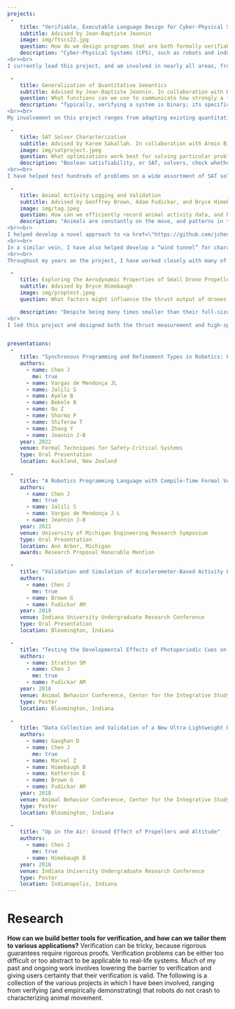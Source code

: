 ```yaml
---
projects:
 - 
    title: "Verifiable, Executable Language Design for Cyber-Physical Systems"
    subtitle: Advised by Jean-Baptiste Jeannin
    image: img/ftscs22.jpg
    question: How do we design programs that are both formally verifiable and directly implementable on real systems?
    description: "Cyber-Physical Systems (CPS), such as robots and industrial controls, are often found in demanding applications, and formal verification can give designers the certainty they need to build safer systems. CPS aren’t typically implemented in languages that can be easily verifiable, because the intricacies of their behavior are difficult to characterize. While tools exist for formally verifying models of CPS, it can be challenging to ascertain that the model accurately reflects reality. We combine an augmented type system with the modeling and execution capabilities of synchronous programming to offer both verification and execution on real hardware, without translation. We have successfully demonstrated verifying and implementing an autonomous braking controller on real robots, and plan to continue verifying ever more complex systems. To our knowledge, we are the first project to use our department’s M-Bot platform, a wheeled robot normally used as a teaching tool, in published research.
<br><br>
I currently lead this project, and am involved in nearly all areas, from the development of the type system to the implementation of our language on real hardware. I had formulated much of our language’s type theory, combining the temporal properties of synchronous programs with the verification expressiveness of refinement types. I had also developed our first interfaces between a synchronous language and robot hardware, and continue to contribute to the development of robot firmware and communications architecture. Additionally, I am involved in designing our experiments, which are a highly-visible test of our system’s capabilities, showing physically that our verification can indeed be valid in the real world. The project has grown significantly in scope since its inception, with the goal of eventually becoming a dedicated robotics platform with formal verification built into every level. Such a large project requires significant engineering effort, and over the course of this project, I have mentored ten undergraduate research assistants, who were indispensable in their involvement."

 -
    title: Generalization of Quantitative Semantics
    subtitle: Advised by Jean-Baptiste Jeannin. In collaboration with Konstantinos Mamouras
    question: What functions can we use to communicate how strongly a formal specification is satisfied?
    description: "Typically, verifying a system is binary; its specifications are either satisfied or falsified. However, strongly satisfying a specification is indistinguishable from marginally satisfying it. What if a system that marginally satisfies a specification is perturbed by outside disturbances, such as noise? The strength with which a specification is satisfied can be quantified, and the various methods for deriving said quantity fall under the scope of quantitative semantics. Cyber-physical systems can have many adjustable parameters, and searching the entire space to find an unsafe set of parameters can be tedious. Quantitative semantics can guide this search, serving as an objective to be minimized in an optimization problem. We believe that many quantitative semantics share certain properties, and that there are other properties still which are desirable for certain search methods. From this, we propose a generalization to facilitate the development of new semantics and to determine the requirements for performing various searches in verification. 
<br><br>
My involvement on this project ranges from adapting existing quantitative semantics-based verifiers to our generalized framework, developing new quantitative semantics, and developing experimental benchmarks. Much of this project involves working with MATLAB and Simulink to verify models of real-world systems."

 -
    title: SAT Solver Characterization
    subtitle: Advised by Karem Sakallah. In collaboration with Armin Biere, Yonathan Fisseha, and Mathias Fleury
    image: img/satproject.jpeg
    question: What optimizations work best for solving particular problems?
    description: "Boolean satisfiability, or SAT, solvers, check whether there exists a set of Boolean assignments to variables that makes a set of formulas simultaneously satisfied. In real-world applications, such as digital circuit analysis, these sets of formulas can contain millions of variables and formulas, which makes for an extremely difficult constraint-solving task. Fortunately, there are optimizations that can significantly reduce solving time, but certain optimizations may only work for certain kinds of problems. We examine the properties of problems, solvers, and even computing hardware to draw connections between them, in order to determine which SAT solver optimizations might work best for particular situations. 
<br><br>
I have helped test hundreds of problems on a wide assortment of SAT solvers and their optimizations. I have also been involved with developing automated SAT solver experimentation tools that we have since run on hardware ranging from 90s-era PCs to modern high-performance computing clusters."

 -
    title: Animal Activity Logging and Validation
    subtitle: Advised by Geoffrey Brown, Adam Fudickar, and Bryce Himebaugh. In collaboration with Dustin Brewer, Dillon Gaughan, Timothy Greives, Alex Jahn, Zack Marvel, Devraj Singh, and Samuel Stratton
    image: img/tag.jpeg
    question: How can we efficiently record animal activity data, and how do we know our recordings are correct?
    description: "Animals are constantly on the move, and patterns in their movements provide a valuable trove of information, from migratory habits to man-made effects on their ecosystem. Accelerometer-based activity logging involves placing recording devices on animals to record these movements, which often places tight constraints on the size and mass of activity loggers. These constraints mean that some activity loggers do not have the energy or storage to record everything. They must be able to automatically detect and record only activity of interest to a particular study. Activity loggers must operate unsupervised for months on end, and the most important activities they collect might only happen a few times a year. Thus, researchers need a high level of confidence in the accuracy and reliability of the activity loggers their experiments depend on. 
<br><br>
I helped develop a novel approach to <a href=\"https://github.com/jchen-cs/QValiData\">validating the event detection software running on our activity loggers</a>, which is responsible for recording activities researchers are interested in observing. The method, which simulates models of event detectors using pre-recorded data, enables researchers to instantaneously test event detection without needing to endlessly iterate with real hardware and experiments. The method has helped fine-tune event detectors that have collected hundreds of thousands of hours of experiment data in total. I was also involved with software development and assembly of our smallest loggers, which weigh less than 1g, and are capable of operating for months without recharging. 
<br><br>
In a similar vein, I have also helped develop a “wind tunnel” for characterizing the in-flight behavior of migratory moths. My involvement with this project included designing custom controller PCBs and 3D-printed parts.
<br><br>
Throughout my years on the project, I have worked closely with many of the researchers using our loggers, sometimes providing on-site support during experiments. My time spent alongside these researchers helped familiarize myself with their methods and requirements, which was instrumental in developing future loggers."

 - 
    title: Exploring the Aerodynamic Properties of Small Drone Propellers
    subtitle: Advised by Bryce Himebaugh
    image: img/proptest.jpeg
    question: What factors might influence the thrust output of drones hovering close to the ground?

    description: "Despite being many times smaller than their full-size counterparts, the propellers used by multicopters are subject to similar aerodynamic effects which must be accounted for in flight and in testing. In these experiments, we examined how the height of a drone propeller above the ground influences its thrust output, and the effects of varying ground surface types, such as grass. We also presented a method for visualizing and photographing the aerodynamic effects that occur around small propellers, such as tip vortices. 
<br>
I led this project and designed both the thrust measurement and high-speed photography hardware used in the experiments."


presentations:
 -
    title: "Synchronous Programming and Refinement Types in Robotics: From Verification to Implementation"
    authors:
      - name: Chen J
        me: true
      - name: Vargas de Mendonça JL
      - name: Jalili S
      - name: Ayele B
      - name: Bekele B
      - name: Qu Z
      - name: Sharma P
      - name: Shiferaw T
      - name: Zhang Y
      - name: Jeannin J-B
    year: 2022
    venue: Formal Techniques for Safety-Critical Systems
    type: Oral Presentation
    location: Auckland, New Zealand
    
 -
    title: "A Robotics Programming Language with Compile-Time Formal Verification"
    authors:
      - name: Chen J
        me: true
      - name: Jalili S
      - name: Vargas de Mendonça J L
      - name: Jeannin J-B
    year: 2021
    venue: University of Michigan Engineering Research Symposium
    type: Oral Presentation
    location: Ann Arbor, Michigan
    awards: Research Proposal Honorable Mention

 -
    title: "Validation and Simulation of Accelerometer-Based Activity Loggers"
    authors:
      - name: Chen J
        me: true
      - name: Brown G
      - name: Fudickar AM
    year: 2019
    venue: Indiana University Undergraduate Research Conference
    type: Oral Presentation
    location: Bloomington, Indiana

 - 
    title: "Testing the Developmental Effects of Photoperiodic Cues on Migratory Behavior of the Global Agricultural Pest, Black Cutworm (Agrotis ipsilon)"
    authors:
      - name: Stratton SM
      - name: Chen J
        me: true
      - name: Fudickar AM
    year: 2018
    venue: Animal Behavior Conference, Center for the Integrative Study of Animal Behavior (CISAB)
    type: Poster
    location: Bloomington, Indiana
    
 - 
    title: "Data Collection and Validation of a New Ultra-Lightweight Logger for Studying Animal Behavior."
    authors:
      - name: Gaughan D
      - name: Chen J
        me: true
      - name: Marvel Z 
      - name: Himebaugh B
      - name: Ketterson E
      - name: Brown G
      - name: Fudickar AM
    year: 2018
    venue: Animal Behavior Conference, Center for the Integrative Study of Animal Behavior (CISAB)
    type: Poster
    location: Bloomington, Indiana

 - 
    title: "Up in the Air: Ground Effect of Propellers and Altitude"
    authors:
      - name: Chen J
        me: true
      - name: Himebaugh B
    year: 2016
    venue: Indiana University Undergraduate Research Conference
    type: Poster
    location: Indianapolis, Indiana
---
```

# Research
**How can we build better tools for verification, and how can we tailor them to various applications?** Verification can be tricky, because rigorous guarantees require rigorous proofs. Verification problems can be either too difficult or too abstract to be applicable to real-life systems. Much of my past and ongoing work involves lowering the barrier to verification and giving users certainty that their verification is valid. The following is a collection of the various projects in which I have been involved, ranging from verifying (and empirically demonstrating) that robots do not crash to characterizing animal movement. 


